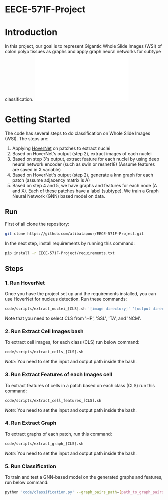 # EECE-571F-Project

# Introduction
In this project, our goal is to represent Gigantic Whole Slide Images (WSI) of colon polyp tissues as graphs and apply graph neural networks for subtype classification.
![](Pipeline.pdf)


# Getting Started
The code has several steps to do classification on Whole Slide Images (WSI). The steps are:

1. Applying [HoverNet](https://github.com/vqdang/hover_net) on patches to extract nuclei
2. Based on HoverNet's output (step 2), extract images of each nuclei
3. Based on step 3's output, extract feature for each nuclei by using deep neural network encoder (such as swin or resnet18) (Assume features are saved in X variable)
4. Based on HoverNet's output (step 2), generate a knn graph for each patch (assume adjacency matrix is A)
5. Based on step 4 and 5, we have graphs and features for each node (A and X). Each of these patches have a label (subtype). We train a Graph Neural Network (GNN) based model on data.

## Run
First of all clone the repository:

``` bash
git clone https://github.com/alibalapour/EECE-571F-Project.git
```

In the next step, install requirements by running this command:

``` bash
pip install -r EECE-571F-Project/requirements.txt
```

## Steps
### 1. Run HoverNet
Once you have the project set up and the requirements installed, you can use HoverNet for nucleus detection. Run these commands:

``` bash
code/scripts/extract_nuclei_[CLS].sh '[image directory]' '[output directory]'
```

Note that you need to select CLS from 'HP', 'SSL', 'TA', and 'NCM'.


### 2. Run Extract Cell Images bash
To extract cell images, for each class (CLS) run below command:

``` bash
code/scripts/extract_cells_[CLS].sh
```

*Note:* You need to set the input and output path inside the bash.


### 3. Run Extract Features of each Images cell
To extract features of cells in a patch based on each class (CLS) run this command:

``` bash
code/scripts/extract_cell_features_[CLS].sh
```

*Note:* You need to set the input and output path inside the bash.

### 4. Run Extract Graph
To extract graphs of each patch, run this command:

``` bash
code/scripts/extract_graph_[CLS].sh
```

*Note:* You need to set the input and output path inside the bash.


### 5. Run Classification 
To train and test a GNN-based model on the generated graphs and features, run below command:

``` bash
python 'code/classification.py' --graph_pairs_path=[path_to_graph_pairs] --features_dir_path=[path_to_features]
```
